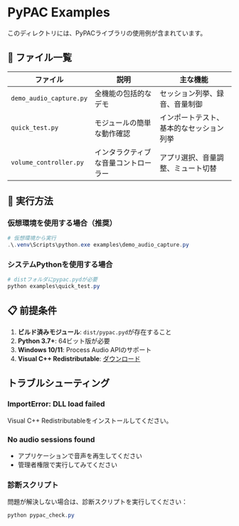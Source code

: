# PyPAC Examples

このディレクトリには、PyPACライブラリの使用例が含まれています。

## 📂 ファイル一覧

| ファイル | 説明 | 主な機能 |
|----------|------|----------|
| `demo_audio_capture.py` | 全機能の包括的なデモ | セッション列挙、録音、音量制御 |
| `quick_test.py` | モジュールの簡単な動作確認 | インポートテスト、基本的なセッション列挙 |
| `volume_controller.py` | インタラクティブな音量コントローラー | アプリ選択、音量調整、ミュート切替 |

## 🚀 実行方法

### 仮想環境を使用する場合（推奨）
```powershell
# 仮想環境から実行
.\.venv\Scripts\python.exe examples\demo_audio_capture.py
```

### システムPythonを使用する場合
```powershell
# distフォルダにpypac.pydが必要
python examples\quick_test.py
```

## 📋 前提条件

1. **ビルド済みモジュール**: `dist/pypac.pyd`が存在すること
2. **Python 3.7+**: 64ビット版が必要
3. **Windows 10/11**: Process Audio APIのサポート
4. **Visual C++ Redistributable**: [ダウンロード](https://aka.ms/vs/17/release/vc_redist.x64.exe)

## トラブルシューティング

### ImportError: DLL load failed
Visual C++ Redistributableをインストールしてください。

### No audio sessions found
- アプリケーションで音声を再生してください
- 管理者権限で実行してみてください

### 診断スクリプト
問題が解決しない場合は、診断スクリプトを実行してください：
```powershell
python pypac_check.py
```